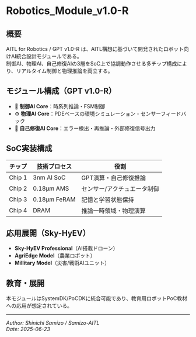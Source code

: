# Robotics_Module_v1.0-R

## 概要

AITL for Robotics / GPT v1.0-R は、AITL構想に基づいて開発されたロボット向けAI統合設計モジュールである。  
制御AI、物理AI、自己修復AIの3層をSoC上で協調動作させる多チップ構成により、リアルタイム制御と物理推論を両立する。

## モジュール構成（GPT v1.0-R）

- 🧠 **制御AI Core**：時系列推論・FSM制御
- ⚙️ **物理AI Core**：PDEベースの環境シミュレーション・センサーフィードバック
- 🔧 **自己修復AI Core**：エラー検出・再推論・外部修復信号出力

## SoC実装構成

| チップ | 技術プロセス | 役割 |
|--------|--------------|------|
| Chip 1 | 3nm AI SoC   | GPT演算・自己修復推論 |
| Chip 2 | 0.18µm AMS   | センサー/アクチュエータ制御 |
| Chip 3 | 0.18µm FeRAM | 記憶と学習状態保持 |
| Chip 4 | DRAM         | 推論一時領域・物理演算 |

## 応用展開（Sky-HyEV）

- **Sky-HyEV Professional**（AI搭載ドローン）
- **AgriEdge Model**（農業ロボット）
- **Millitary Model**（災害/戦術AIユニット）

## 教育・展開

本モジュールはSystemDK/PoCDKに統合可能であり、教育用ロボットPoC教材への応用が想定されている。

---

*Author: Shinichi Samizo / Samizo-AITL*  
*Date: 2025-06-23*
